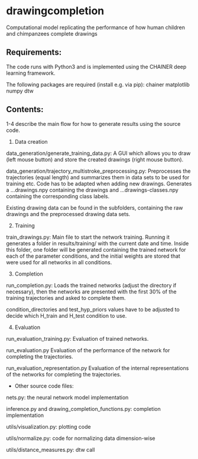 # drawingcompletion
Computational model replicating the performance of how human children and chimpanzees complete drawings


Requirements:
-------------

The code runs with Python3 and is implemented using the CHAINER deep learning framework.

The following packages are required (install e.g. via pip):
chainer
matplotlib
numpy
dtw


Contents:
---------

1-4 describe the main flow for how to generate results using the source code.

1. Data creation

data_generation/generate_training_data.py:
A GUI which allows you to draw (left mouse button) and store the created drawings (right mouse button).

data_generation/trajectory_multistroke_preprocessing.py:
Preprocesses the trajectories (equal length) and summarizes them in data sets to be used for training etc. Code has to be adapted when adding new drawings.
Generates a ...drawings.npy containing the drawings and ...drawings-classes.npy containing the corresponding class labels.

Existing drawing data can be found in the subfolders, containing the raw drawings and the preprocessed drawing data sets.

2. Training

train_drawings.py:
Main file to start the network training. Running it generates a folder in results/training/ with the current date and time. Inside this folder, one folder will be generated containing the trained network for each of the parameter conditions, and the initial weights are stored that were used for all networks in all conditions.

3. Completion

run_completion.py:
Loads the trained networks (adjust the directory if necessary), then the networks are presented with the first 30% of the training trajectories and asked to complete them.

condition_directories and test_hyp_priors values have to be adjusted to decide which H_train and H_test condition to use.

4. Evaluation

run_evaluation_training.py:
Evaluation of trained networks.

run_evaluation.py
Evaluation of the performance of the network for completing the trajectories.

run_evaluation_representation.py
Evaluation of the internal representations of the networks for completing the trajectories.


* Other source code files:

nets.py: the neural network model implementation

inference.py and drawing_completion_functions.py: completion implementation

utils/visualization.py: plotting code

utils/normalize.py: code for normalizing data dimension-wise

utils/distance_measures.py: dtw call

